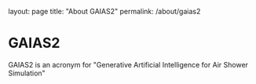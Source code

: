 layout: page
title: "About GAIAS2"
permalink: /about/gaias2

# GAIAS2

GAIAS2 is an acronym for "Generative Artificial Intelligence for Air Shower Simulation"